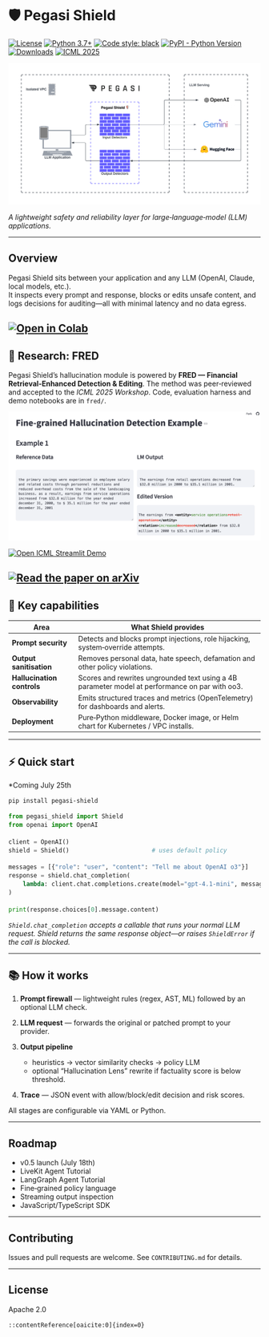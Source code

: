 # 🛡️ Pegasi Shield 
[![License](https://img.shields.io/badge/License-Apache_2.0-blue.svg)](https://opensource.org/licenses/Apache-2.0)
[![Python 3.7+](https://img.shields.io/badge/python-3.7+-blue.svg)](https://www.python.org/downloads/release/python-370/)
[![Code style: black](https://img.shields.io/badge/code%20style-black-000000.svg)](https://github.com/psf/black)
[![PyPI - Python Version](https://img.shields.io/pypi/v/llm-guard)](https://pypi.org/project/guardrail-ml)
[![Downloads](https://static.pepy.tech/badge/guardrail-ml)](https://pepy.tech/project/guardrail-ml)
[![ICML 2025](https://img.shields.io/badge/ICML-2025-blue)](https://icml.cc/)

![plot](./static/images/pegasi_shield.png)

*A lightweight safety and reliability layer for large‑language‑model (LLM) applications.*

---

## Overview

Pegasi Shield sits between your application and any LLM (OpenAI, Claude, local models, etc.).  
It inspects every prompt and response, blocks or edits unsafe content, and logs decisions for auditing—all with minimal latency and no data egress.

<a href="https://colab.research.google.com/drive/17Dq4ClbxI-AIjpQM2MxiLeoLnmfxTqrR?usp=sharing"
   target="_blank" rel="noopener noreferrer">
  <img src="https://colab.research.google.com/assets/colab-badge.svg"
       alt="Open in Colab"/>
</a>
---

## 🔬 Research: FRED

Pegasi Shield’s hallucination module is powered by **FRED — Financial Retrieval‑Enhanced Detection & Editing**.
The method was peer‑reviewed and accepted to the *ICML 2025 Workshop*.
Code, evaluation harness and demo notebooks are in `fred/`.

![plot](./static/images/fred-v2.png)

<a href="https://pegasi-fred-demo-v1.streamlit.app/"
   target="_blank" rel="noopener noreferrer">
  <img src="https://img.shields.io/badge/Live%20Demo-Streamlit‑App-FF4B4B?logo=streamlit&logoColor=white"
       alt="Open ICML Streamlit Demo"/>
</a>

<a href="https://arxiv.org/abs/2507.20930"
   target="_blank" rel="noopener noreferrer">
  <img src="https://img.shields.io/badge/Paper-arXiv-b31b1b"
       alt="Read the paper on arXiv">
</a>
---

## 🔧 Key capabilities

| Area | What Shield provides |
|------|----------------------|
| **Prompt security** | Detects and blocks prompt injections, role hijacking, system‑override attempts. |
| **Output sanitisation** | Removes personal data, hate speech, defamation and other policy violations. |
| **Hallucination controls** | Scores and rewrites ungrounded text using a 4B parameter model at performance on par with oo3. |
| **Observability** | Emits structured traces and metrics (OpenTelemetry) for dashboards and alerts. |
| **Deployment** | Pure‑Python middleware, Docker image, or Helm chart for Kubernetes / VPC installs. |

---

## ⚡ Quick start

*Coming July 25th

```bash
pip install pegasi-shield
````

```python
from pegasi_shield import Shield
from openai import OpenAI

client = OpenAI()
shield = Shield()                       # uses default policy

messages = [{"role": "user", "content": "Tell me about OpenAI o3"}]
response = shield.chat_completion(
    lambda: client.chat.completions.create(model="gpt-4.1-mini", messages=messages)
)

print(response.choices[0].message.content)
```

*`Shield.chat_completion` accepts a callable that runs your normal LLM request.
Shield returns the same response object—or raises `ShieldError` if the call is blocked.*

---

## 📚 How it works

1. **Prompt firewall** — lightweight rules (regex, AST, ML) followed by an optional LLM check.
2. **LLM request** — forwards the original or patched prompt to your provider.
3. **Output pipeline**

   * heuristics → vector similarity checks → policy LLM
   * optional “Hallucination Lens” rewrite if factuality score is below threshold.
4. **Trace** — JSON event with allow/block/edit decision and risk scores.

All stages are configurable via YAML or Python.

---

## Roadmap

* v0.5 launch (July 18th)
* LiveKit Agent Tutorial
* LangGraph Agent Tutorial
* Fine‑grained policy language 
* Streaming output inspection
* JavaScript/TypeScript SDK

---

## Contributing

Issues and pull requests are welcome. See `CONTRIBUTING.md` for details.

---

## License

Apache 2.0

```
::contentReference[oaicite:0]{index=0}
```
